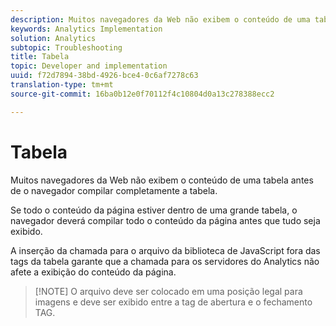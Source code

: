 ```yaml
---
description: Muitos navegadores da Web não exibem o conteúdo de uma tabela antes de o navegador compilar completamente a tabela.
keywords: Analytics Implementation
solution: Analytics
subtopic: Troubleshooting
title: Tabela
topic: Developer and implementation
uuid: f72d7894-38bd-4926-bce4-0c6af7278c63
translation-type: tm+mt
source-git-commit: 16ba0b12e0f70112f4c10804d0a13c278388ecc2

---
```



# Tabela

Muitos navegadores da Web não exibem o conteúdo de uma tabela antes de o navegador compilar completamente a tabela.

Se todo o conteúdo da página estiver dentro de uma grande tabela, o navegador deverá compilar todo o conteúdo da página antes que tudo seja exibido.

A inserção da chamada para o arquivo da biblioteca de JavaScript fora das tags da tabela garante que a chamada para os servidores do Analytics não afete a exibição do conteúdo da página.

> [!NOTE] O arquivo deve ser colocado em uma posição legal para imagens e deve ser exibido entre a tag de abertura <body> e o fechamento </body> TAG.

